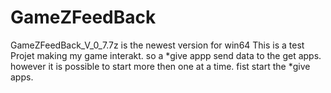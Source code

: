 # GameZFeedBack
GameZFeedBack_V_0_7.7z is the newest version for win64
This is a test Projet making my game interakt. so a *give appp send data to the get apps. however it is possible to start more then one at a time. fist start the *give apps.
